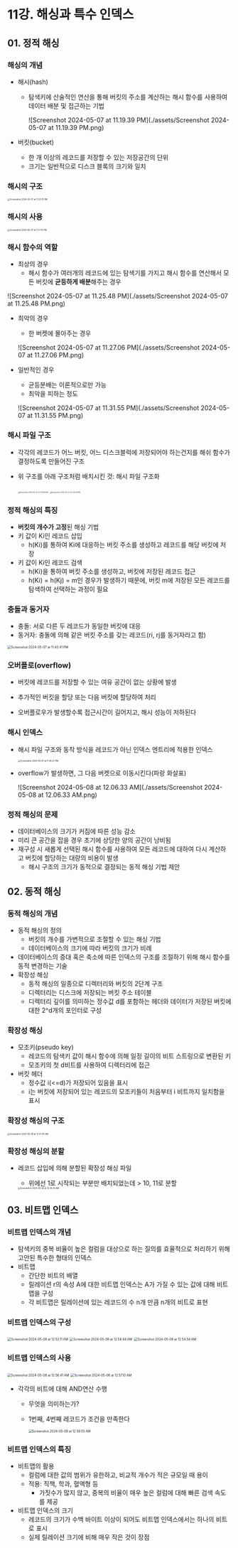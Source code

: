 # 11강. 해싱과 특수 인덱스

## 01. 정적 해싱

### 해싱의 개념

- 해시(hash)

  - 탐색키에 산술적인 연산을 통해 버킷의 주소를 계산하는 해시 함수를 사용하여 데이터 배분 및 접근하는 기법

    ![Screenshot 2024-05-07 at 11.19.39 PM](./assets/Screenshot 2024-05-07 at 11.19.39 PM.png)

- 버킷(bucket)

  - 한 개 이상의 레코드를 저장할 수 있는 저장공간의 단위
  - 크기는 일반적으로 디스크 블록의 크기와 일치



### 해시의 구조

<img src="./assets/Screenshot 2024-05-07 at 11.20.31 PM.png" alt="Screenshot 2024-05-07 at 11.20.31 PM" style="zoom: 33%;" />



### 해시의 사용

<img src="./assets/Screenshot 2024-05-07 at 11.21.15 PM.png" alt="Screenshot 2024-05-07 at 11.21.15 PM" style="zoom: 33%;" />



### 해시 함수의 역할

- 최상의 경우
  - 해시 함수가 여러개의 레코드에 있는 탐색기를 가지고 해시 함수를 연산해서 모든 버킷에 **균등하게 배분**해주는 경우

![Screenshot 2024-05-07 at 11.25.48 PM](./assets/Screenshot 2024-05-07 at 11.25.48 PM.png)

- 최악의 경우

  - 한 버켓에 몰아주는 경우

  ![Screenshot 2024-05-07 at 11.27.06 PM](./assets/Screenshot 2024-05-07 at 11.27.06 PM.png)

- 일반적인 경우

  - 균등분배는 이론적으로만 가능
  - 최악을 피하는 정도

  ![Screenshot 2024-05-07 at 11.31.55 PM](./assets/Screenshot 2024-05-07 at 11.31.55 PM.png)

### 해시 파일 구조

- 각각의 레코드가 어느 버킷, 어느 디스크블럭에 저장되어야 하는건지를 해쉬 함수가 결정하도록 만들어진 구조

- 위 구조를 아래 구조처럼 배치시킨 것: 해시 파일 구조화

  <img src="./assets/Screenshot 2024-05-07 at 11.36.19 PM.png" alt="Screenshot 2024-05-07 at 11.36.19 PM" style="zoom:25%;" /> <img src="./assets/Screenshot 2024-05-07 at 11.33.41 PM.png" alt="Screenshot 2024-05-07 at 11.33.41 PM" style="zoom:25%;" />



### 정적 해싱의 특징

- **버킷의 개수가 고정**된 해싱 기법
- 키  값이 Ki인 레코드 삽입
  - h(Ki)를 통하여 Ki에 대응하는 버킷 주소를 생성하고 레코드를 해당 버킷에 저장
- 키 값이 Ki인 레코드 검색
  - h(Ki)을 통하여 버킷 주소를 생성하고, 버킷에 저장된 레코드 접근
  - h(Ki) = h(Kj) = m인 경우가 발생하기 때문에, 버킷 m에 저장된 모든 레코드를 탐색하여 선택하는 과정이 필요



### 충돌과 동거자

- 충돌: 서로 다른 두 레코드가 동일한 버킷에 대응
- 동거자: 충돌에 의해 같은 버킷 주소를 갖는 레코드(ri, rj를 동거자라고 함)

<img src="./assets/Screenshot 2024-05-07 at 11.43.41 PM.png" alt="Screenshot 2024-05-07 at 11.43.41 PM" style="zoom:50%;" />

### 오버플로(overflow)

- 버킷에 레코드를 저장할 수 있는 여유 공간이 없는 상황에 발생
- 추가적인 버킷을 할당 또는 다음 버킷에 할당하여 처리

- 오버플로우가 발생할수록 접근시간이 길어지고, 해시 성능이 저하된다



### 해시 인덱스

- 해시 파일 구조와 동작 방식을 레코드가 아닌 인덱스 엔트리에 적용한 인덱스

  <img src="./assets/Screenshot 2024-05-07 at 11.49.27 PM.png" alt="Screenshot 2024-05-07 at 11.49.27 PM" style="zoom:33%;" />

- overflow가 발생하면, 그 다음 버켓으로 이동시킨다(파랑 화살표)

  ![Screenshot 2024-05-08 at 12.06.33 AM](./assets/Screenshot 2024-05-08 at 12.06.33 AM.png)



### 정적 해싱의 문제

- 데이터베이스의 크기가 커짐에 따른 성능 감소
- 미리 큰 공간을 잡을 경우 초기에 상당한 양의 공간이 낭비됨
- 재구성 시 새롭게 선택된 해시 함수를 사용하여 모든 레코드에 대하여 다시 계산하고 버킷에 할당하는 대량의 비용이 발생
  - 해시 구조의 크기가 동적으로 결정되는 동적 해싱 기법 제안



## 02. 동적 해싱

### 동적 해싱의 개념

- 동적 해싱의 정의
  - 버킷의 개수를 가변적으로 조절할 수 있는 해싱 기법
  - 데이터베이스의 크기에 따라 버킷의 크기가 비례
- 데이터베이스의 증대 혹은 축소에 따른 인덱스의 구조를 조절하기 위해 해시 함수를 동적 변경하는 기술
- 확장성 해싱
  - 동적 해싱의 일종으로 디렉터리와 버킷의 2단계 구조
  - 디렉터리는 디스크에 저장되는 버킷 주소 테이블
  - 디렉터리 깊이를 의미하는 정수값 d를 포함하는 헤더와 데이터가 저장된 버킷에 대한 2^d개의 포인터로 구성



### 확장성 해싱

- 모조키(pseudo key)
  - 레코드의 탐색키 값이 해시 함수에 의해 일정 길이의 비트 스트링으로 변환된 키
  - 모조키의 첫 d비트를 사용하여 디렉터리에 접근
- 버킷 헤더
  - 정수값 i(<=d)가 저장되어 있음을 표시
  -  i는 버킷에 저장되어 있는 레코드의 모조키들이 처음부터 i 비트까지 일치함을 표시



### 확장성 해싱의 구조

<img src="./assets/Screenshot 2024-05-08 at 12.41.40 AM.png" alt="Screenshot 2024-05-08 at 12.41.40 AM" style="zoom:33%;" />



### 확장성 해싱의 분할

- 레코드 삽입에 의해 분할된 확장성 해싱 파일

  - 위에선 1로 시작되는 부분만 배치되었는데 > 10, 11로 분할

  <img src="./assets/Screenshot 2024-05-08 at 12.44.30 AM.png" alt="Screenshot 2024-05-08 at 12.44.30 AM" style="zoom:33%;" />



## 03. 비트맵 인덱스

### 비트맵 인덱스의 개념

- 탐색키의 중복 비율이 높은 컬럼을 대상으로 하는 질의를 효율적으로 처리하기 위해 고안된 특수한 형태의 인덱스
- 비트맵
  - 간단한 비트의 배열
  - 릴레이션 r의 속성 A에 대한 비트맵 인덱스는 A가 가질 수 있는 값에 대해 비트맵을 구성
  - 각 비트맵은 릴레이션에 있는 레코드의 수 n개 만큼 n개의 비트로 표현

### 비트맵 인덱스의 구성

<img src="./assets/Screenshot 2024-05-08 at 12.53.11 AM.png" alt="Screenshot 2024-05-08 at 12.53.11 AM" style="zoom:50%;" />

<img src="./assets/Screenshot 2024-05-08 at 12.54.44 AM.png" alt="Screenshot 2024-05-08 at 12.54.44 AM" style="zoom:50%;" />

<img src="./assets/Screenshot 2024-05-08 at 12.54.54 AM.png" alt="Screenshot 2024-05-08 at 12.54.54 AM" style="zoom:50%;" />



### 비트맵 인덱스의 사용

<img src="./assets/Screenshot 2024-05-08 at 12.56.41 AM.png" alt="Screenshot 2024-05-08 at 12.56.41 AM" style="zoom:50%;" />

<img src="./assets/Screenshot 2024-05-08 at 12.57.10 AM.png" alt="Screenshot 2024-05-08 at 12.57.10 AM" style="zoom:50%;" />

- 각각의 비트에 대해 AND연산 수행

  - 무엇을 의미하는가?

  - 1번째, 4번째 레코드가 조건을 만족한다

    <img src="./assets/Screenshot 2024-05-08 at 12.58.55 AM.png" alt="Screenshot 2024-05-08 at 12.58.55 AM" style="zoom:50%;" />



### 비트맵 인덱스의 특징

- 비트맵의 활용
  - 컬럼에 대한 값의 범위가 유한하고, 비교적 개수가 적은 규모일 때 용이
  - 적용: 직책, 학과, 혈액형 등
    - 가짓수가 많지 않고, 중복의 비율이 매우 높은 컬럼에 대해 빠른 검색 속도를 제공
- 비트맵 인덱스의 크기
  - 레코드의 크기가 수백 바이트 이상이 되어도 비트맵 인덱스에서는 하나의 비트로 표시
  - 실제 릴레이션 크기에 비해 매우 작은 것이 장점

